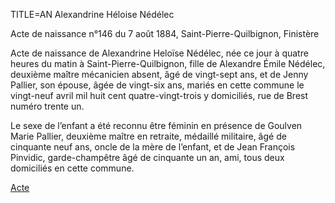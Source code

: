 TITLE=AN Alexandrine Héloise Nédélec

Acte de naissance n°146 du 7 août 1884, Saint-Pierre-Quilbignon, Finistère

Acte de naissance de Alexandrine Heloïse Nédélec, née ce jour à quatre heures du matin à Saint-Pierre-Quilbignon, fille de Alexandre Émile Nédélec, deuxième maître mécanicien absent, âgé de vingt-sept ans, et de Jenny Pallier, son épouse, âgée de vingt-six ans, mariés en cette commune le vingt-neuf avril mil huit cent quatre-vingt-trois y domiciliés, rue de Brest numéro trente un.

Le sexe de l’enfant a été reconnu être féminin en présence de Goulven Marie Pallier, deuxième maître en retraite, médaillé militaire, âgé de cinquante neuf ans, oncle de la mère de l’enfant, et de Jean François Pinvidic, garde-champêtre âgé de cinquante un an, ami, tous deux domiciliés en cette commune.

<a href="https://adecang.github.io/gen/saint_pierre_quilbignon/media/1884_0807_AN_alexandrine_heloise_nedelec.jpg">Acte</a>

